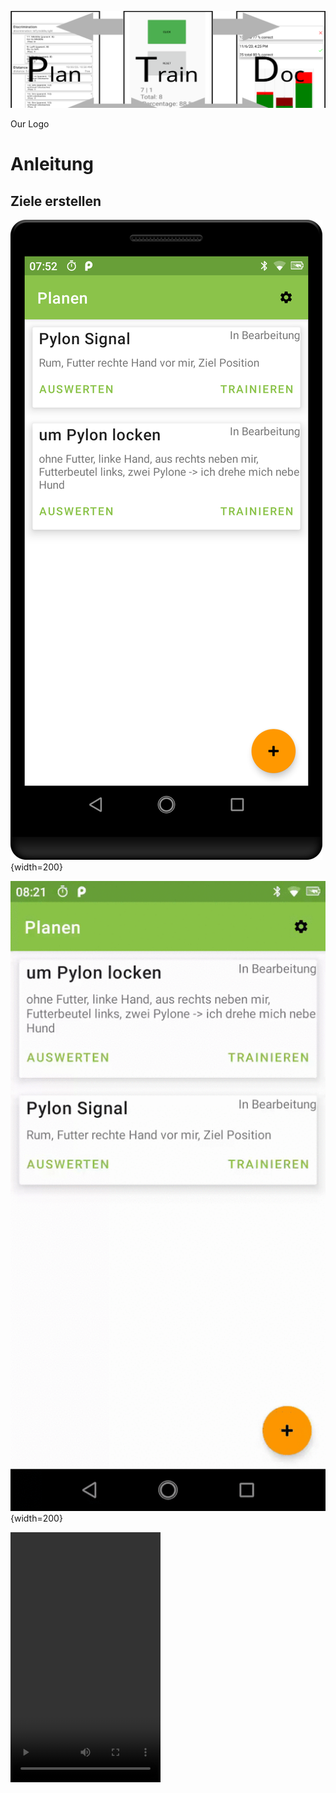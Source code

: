 ![PTD Logo](./images/PlanTrainDoc.svg)
<figcaption>Our Logo</figcaption>

# Anleitung
## Ziele erstellen
![Goal List](./images/GoalList.png){width=200}


![Goal List](./images/GoalsChangeOrder.gif){width=200}

<video width="240" height="400" controls>
  <source src="./images/GoalsChangeOrder.mp4" type="video/mp4">
</video>